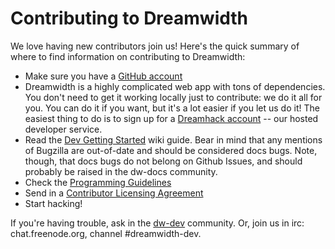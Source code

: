 # Contributing to Dreamwidth

We love having new contributors join us! Here's the quick summary of where to find information on contributing to Dreamwidth:

* Make sure you have a [GitHub account](https://github.com/signup/free)
* Dreamwidth is a highly complicated web app with tons of dependencies. You don't need to get it working locally just to contribute: we do it all for you. You can do it if you want, but it's a lot easier if you let us do it! The easiest thing to do is to sign up for a [Dreamhack account](http://hack.dreamwidth.net/) -- our hosted developer service.
* Read the [Dev Getting Started](http://wiki.dreamwidth.net/wiki/index.php/Dev_Getting_Started) wiki guide.  Bear in mind that any mentions of Bugzilla are out-of-date and should be considered docs bugs.  Note, though, that docs bugs do not belong on Github Issues, and should probably be raised in the dw-docs community.
* Check the [Programming Guidelines](http://wiki.dreamwidth.net/wiki/index.php/Programming_Guidelines)
* Send in a [Contributor Licensing Agreement](http://wiki.dreamwidth.net/wiki/index.php/Contributor_Licensing_Agreement)
* Start hacking!

If you're having trouble, ask in the [dw-dev](https://dw-dev.dreamwidth.org) community. Or, join us in irc: chat.freenode.org, channel #dreamwidth-dev.
